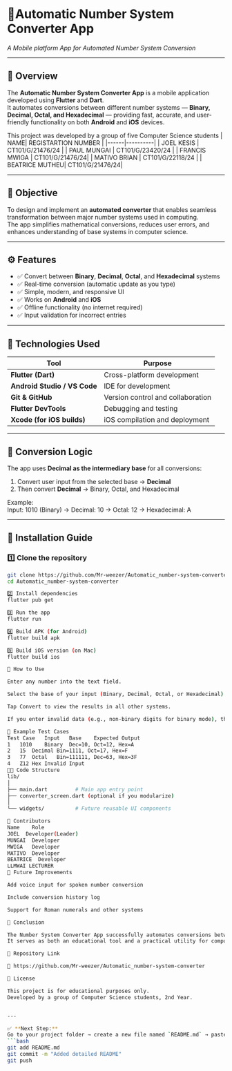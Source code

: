 # 📱Automatic Number System Converter App  
_A Mobile platform App for Automated Number System Conversion_

---

## 🧩 Overview  
The **Automatic Number System Converter App** is a mobile application developed using **Flutter** and **Dart**.  
It automates conversions between different number systems — **Binary, Decimal, Octal, and Hexadecimal** — providing fast, accurate, and user-friendly functionality on both **Android** and **iOS** devices.

This project was developed by a group of five Computer Science students 
| NAME| REGISTARTION NUMBER |
|------|----------|
| JOEL KESIS | CT101/G/21476/24 |
| PAUL MUNGAI | CT101/G/23420/24 |
| FRANCIS MWIGA |  CT101/G/21476/24|
| MATIVO BRIAN | CT101/G/22118/24 |
| BEATRICE MUTHEU| CT101/G/21476/24|

---

## 🧠 Objective  
To design and implement an **automated converter** that enables seamless transformation between major number systems used in computing.  
The app simplifies mathematical conversions, reduces user errors, and enhances understanding of base systems in computer science.

---

## ⚙️ Features  
- ✅ Convert between **Binary**, **Decimal**, **Octal**, and **Hexadecimal** systems  
- ✅ Real-time conversion (automatic update as you type)  
- ✅ Simple, modern, and responsive UI  
- ✅ Works on **Android** and **iOS**  
- ✅ Offline functionality (no internet required)  
- ✅ Input validation for incorrect entries  

---

## 🧰 Technologies Used  
| Tool | Purpose |
|------|----------|
| **Flutter (Dart)** | Cross-platform development |
| **Android Studio / VS Code** | IDE for development |
| **Git & GitHub** | Version control and collaboration |
| **Flutter DevTools** | Debugging and testing |
| **Xcode (for iOS builds)** | iOS compilation and deployment |

---

## 🧮 Conversion Logic

The app uses **Decimal as the intermediary base** for all conversions:

1. Convert user input from the selected base → **Decimal**  
2. Then convert **Decimal** → Binary, Octal, and Hexadecimal  

Example:  
Input: 1010 (Binary)
→ Decimal: 10
→ Octal: 12
→ Hexadecimal: A


---

## 🧭 Installation Guide

### 1️⃣ Clone the repository
```bash
git clone https://github.com/Mr-weezer/Automatic_number-system-converter.git
cd Automatic_number-system-converter

2️⃣ Install dependencies
flutter pub get

3️⃣ Run the app
flutter run

4️⃣ Build APK (for Android)
flutter build apk

5️⃣ Build iOS version (on Mac)
flutter build ios

🧩 How to Use

Enter any number into the text field.

Select the base of your input (Binary, Decimal, Octal, or Hexadecimal).

Tap Convert to view the results in all other systems.

If you enter invalid data (e.g., non-binary digits for binary mode), the app will display “Invalid Input.”

🧪 Example Test Cases
Test Case	Input	Base	Expected Output
1	1010	Binary	Dec=10, Oct=12, Hex=A
2	15	Decimal	Bin=1111, Oct=17, Hex=F
3	77	Octal	Bin=111111, Dec=63, Hex=3F
4	Z12	Hex	Invalid Input
👨‍💻 Code Structure
lib/
│
├── main.dart         # Main app entry point
├── converter_screen.dart (optional if you modularize)
│
└── widgets/          # Future reusable UI components

👥 Contributors
Name	Role
JOEL  Developer(Leader)
MUNGAI	Developer
MWIGA   Developer
MATIVO  Developer
BEATRICE  Developer
LLMWAI LECTURER 
🚀 Future Improvements

Add voice input for spoken number conversion

Include conversion history log

Support for Roman numerals and other systems

🏁 Conclusion

The Number System Converter App successfully automates conversions between different number systems and demonstrates efficient use of Flutter for cross-platform development.
It serves as both an educational tool and a practical utility for computer science learners.

📎 Repository Link

🔗 https://github.com/Mr-weezer/Automatic_number-system-converter

📜 License

This project is for educational purposes only.
Developed by a group of Computer Science students, 2nd Year.


---

✅ **Next Step:**  
Go to your project folder → create a new file named `README.md` → paste the above text → then run:
```bash
git add README.md
git commit -m "Added detailed README"
git push
